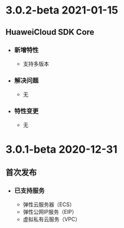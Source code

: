 # 3.0.2-beta 2021-01-15
## HuaweiCloud SDK Core
- ### 新增特性
    - 支持多版本
- ### 解决问题
    - 无
- ### 特性变更
    - 无


# 3.0.1-beta 2020-12-31
## 首次发布
 - ### 已支持服务
    - 弹性云服务器（ECS）
    - 弹性公网IP服务（EIP）
    - 虚拟私有云服务（VPC）
